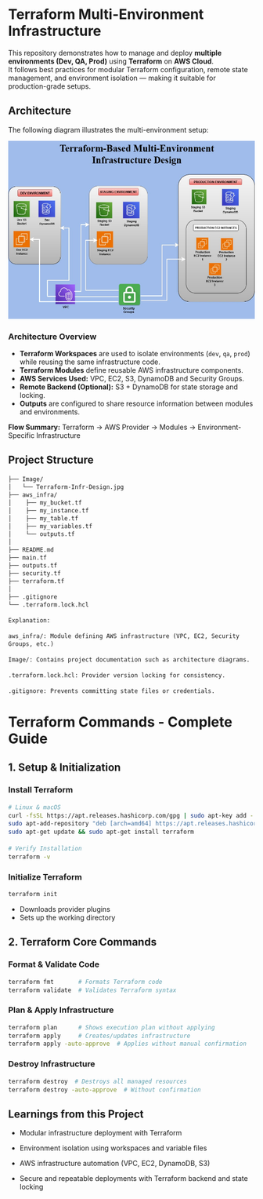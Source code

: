 # Terraform Multi-Environment Infrastructure

This repository demonstrates how to manage and deploy **multiple environments (Dev, QA, Prod)** using **Terraform** on **AWS Cloud**.  
It follows best practices for modular Terraform configuration, remote state management, and environment isolation — making it suitable for production-grade setups.

## Architecture

The following diagram illustrates the multi-environment setup:

![Terraform Multi-Environment Architecture](Image/Terraform-Infr-Design.jpg)

### Architecture Overview
- **Terraform Workspaces** are used to isolate environments (`dev`, `qa`, `prod`) while reusing the same infrastructure code.
- **Terraform Modules** define reusable AWS infrastructure components.
- **AWS Services Used:** VPC, EC2, S3, DynamoDB and Security Groups.
- **Remote Backend (Optional):** S3 + DynamoDB for state storage and locking.
- **Outputs** are configured to share resource information between modules and environments.

**Flow Summary:**
Terraform → AWS Provider → Modules → Environment-Specific Infrastructure

## Project Structure

```plaintext
├── Image/
│   └── Terraform-Infr-Design.jpg
├── aws_infra/
│    ├── my_bucket.tf
│    ├── my_instance.tf
│    ├── my_table.tf
│    ├── my_variables.tf
│    └── outputs.tf
│
├── README.md
├── main.tf
├── outputs.tf
├── security.tf
├── terraform.tf
│
├── .gitignore
└── .terraform.lock.hcl

Explanation:

aws_infra/: Module defining AWS infrastructure (VPC, EC2, Security Groups, etc.)

Image/: Contains project documentation such as architecture diagrams.

.terraform.lock.hcl: Provider version locking for consistency.

.gitignore: Prevents committing state files or credentials.

```
# Terraform Commands - Complete Guide

## **1. Setup & Initialization**
### **Install Terraform**
```sh
# Linux & macOS
curl -fsSL https://apt.releases.hashicorp.com/gpg | sudo apt-key add -
sudo apt-add-repository "deb [arch=amd64] https://apt.releases.hashicorp.com $(lsb_release -cs) main"
sudo apt-get update && sudo apt-get install terraform

# Verify Installation
terraform -v
```

### **Initialize Terraform**
```sh
terraform init
```
- Downloads provider plugins
- Sets up the working directory

## **2. Terraform Core Commands**
### **Format & Validate Code**
```sh
terraform fmt       # Formats Terraform code
terraform validate  # Validates Terraform syntax
```

### **Plan & Apply Infrastructure**
```sh
terraform plan      # Shows execution plan without applying
terraform apply     # Creates/updates infrastructure
terraform apply -auto-approve  # Applies without manual confirmation
```

### **Destroy Infrastructure**
```sh
terraform destroy  # Destroys all managed resources
terraform destroy -auto-approve  # Without confirmation
```

## **Learnings from this Project**

- Modular infrastructure deployment with Terraform

- Environment isolation using workspaces and variable files

- AWS infrastructure automation (VPC, EC2, DynamoDB, S3)

- Secure and repeatable deployments with Terraform backend and state locking
